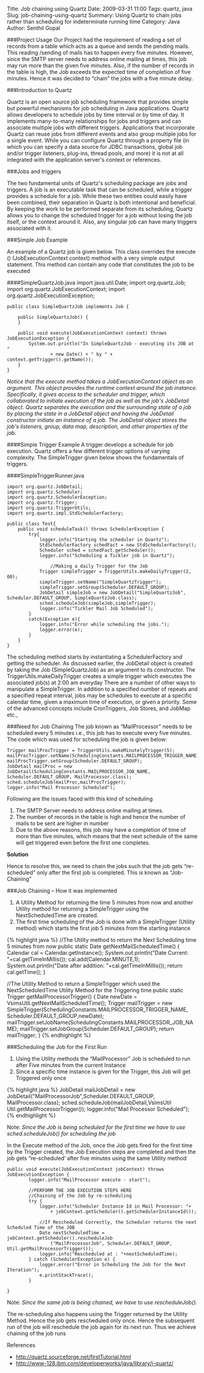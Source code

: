 Title: Job chaining using Quartz
Date: 2009-03-31 11:00
Tags: quartz, java
Slug: job-chaining-using-quartz
Summary: Using Quartz to chain jobs rather than scheduling for indeterminate running time
Category: Java
Author: Senthil Gopal


###Project Usage
Our Project had the requirement of reading a set of records from a table which acts as a queue and sends the pending mails. This reading /sending of mails has to happen every five minutes. However, since the SMTP server needs to address online mailing at times, this job may run more than the given five minutes. Also, if the number of records in the table is high, the Job exceeds the expected time of completion of five minutes. Hence it was decided to “chain” the jobs with a five minute delay.

###Introduction to Quartz

Quartz is an open source job scheduling framework that provides simple but powerful mechanisms for job scheduling in Java applications. Quartz allows developers to schedule jobs by time interval or by time of day. It implements many-to-many relationships for jobs and triggers and can associate multiple jobs with different triggers.
Applications that incorporate Quartz can reuse jobs from different events and also group multiple jobs for a single event. While you can configure Quartz through a property file (in which you can specify a data source for JDBC transactions, global job and/or trigger listeners, plug-ins, thread pools, and more) it is not at all integrated with the application server's context or references.

###Jobs and triggers

The two fundamental units of Quartz's scheduling package are jobs and triggers. A job is an executable task that can be scheduled, while a trigger provides a schedule for a job. While these two entities could easily have been combined, their separation in Quartz is both intentional and beneficial. By keeping the work to be performed separate from its scheduling, Quartz allows you to change the scheduled trigger for a job without losing the job itself, or the context around it. Also, any singular job can have many triggers associated with it.

###Simple Job Example

An example of a Quartz job is given below. This class overrides the execute () (JobExecutionContext context) method with a very simple output statement. This method can contain any code that constitutes the job to be executed

####SimpleQuartzJob.java
    import java.util.Date;
    import org.quartz.Job;
    import org.quartz.JobExecutionContext;
    import org.quartz.JobExecutionException;

    public class SimpleQuartzJob implements Job {

        public SimpleQuartzJob() {
        }

        public void execute(JobExecutionContext context) throws JobExecutionException {
            System.out.println("In SimpleQuartzJob - executing its JOB at "
                    + new Date() + " by " + context.getTrigger().getName());
        }
    }

*Notice that the execute method takes a JobExecutionContext object as an argument. This object provides the runtime context around the job instance. Specifically, it gives access to the scheduler and trigger, which collaborated to initiate execution of the job as well as the job's JobDetail object. Quartz separates the execution and the surrounding state of a job by placing the state in a JobDetail object and having the JobDetail constructor initiate an instance of a job. The JobDetail object stores the job's listeners, group, data map, description, and other properties of the job.*

####Simple Trigger Example
A trigger develops a schedule for job execution. Quartz offers a few different trigger options of varying complexity. The SimpleTrigger given below shows the fundamentals of triggers.

####SimpleTriggerRunner.java

    import org.quartz.JobDetail;
    import org.quartz.Scheduler;
    import org.quartz.SchedulerException;
    import org.quartz.Trigger;
    import org.quartz.TriggerUtils;
    import org.quartz.impl.StdSchedulerFactory;

    public class Test{
        public void scheduleTask() throws SchedulerException {
            try{
                logger.info("Starting the scheduler in Quartz");
                StdSchedulerFactory schedFact = new StdSchedulerFactory();
                Scheduler sched = schedFact.getScheduler();
                logger.info("Scheduling a Tickler job in Quartz");

                    //Making a daily Trigger for the Job
                Trigger simpleTrigger = TriggerUtils.makeDailyTrigger(2, 00);
                simpleTrigger.setName("SimpleQuartzTrigger");
                simpleTrigger.setGroup(Scheduler.DEFAULT_GROUP);
                JobDetail simpleJob = new JobDetail("SimpleQuartzJob", Scheduler.DEFAULT_GROUP, SimpleQuartzJob.class);
                sched.scheduleJob(simpleJob,simpleTrigger);
                logger.info("Tickler Mail Job Scheduled");
            }
            catch(Exception e){
                logger.info("Error while scheduling the jobs.");
                logger.error(e);
            }
        }
    }

The scheduling method starts by instantiating a SchedulerFactory and getting the scheduler. As discussed earlier, the JobDetail object is created by taking the Job (SimpleQuartzJob) as an argument to its constructor. The TriggerUtils.makeDailyTrigger creates a simple trigger which executes the associated job(s) at 2:00 am everyday
There are a number of other ways to manipulate a SimpleTrigger. In addition to a specified number of repeats and a specified repeat interval, jobs may be schedules to execute at a specific calendar time, given a maximum time of execution, or given a priority. Some of the advanced concepts include CronTriggers, Job Stores, and JobMap etc.,


###Need for Job Chaining
The job known as “MailProcessor” needs to be scheduled every 5 minutes i.e., this job has to execute every five minutes. The code which was used for scheduling the job is given below:

    Trigger mailProcTrigger = TriggerUtils.makeMinutelyTrigger(5);
    mailProcTrigger.setName(SchedulingConstants.MAILPROCESSOR_TRIGGER_NAME);
    mailProcTrigger.setGroup(Scheduler.DEFAULT_GROUP);
    JobDetail mailProc = new JobDetail(SchedulingConstants.MAILPROCESSOR_JOB_NAME, Scheduler.DEFAULT_GROUP, MailProcessor.class);
    sched.scheduleJob(mailProc,mailProcTrigger);
    logger.info("Mail Processor Scheduled");

Following are the issues faced with this kind of scheduling

1. The SMTP Server needs to address online mailing at times.
2. The number of records in the table is high and hence the number of mails to be sent are higher in number
3. Due to the above reasons, this job may have a completion of time of more than five minutes, which means that the next schedule of the same will get triggered even before the first one completes.

__Solution__

Hence to resolve this, we need to chain the jobs such that the job gets “re-scheduled” only after the first job is completed. This is known as “Job-Chaining”

###Job Chaining – How it was implemented
1. A Utility Method for returning the time 5 minutes from now and another Utility method for returning a SimpleTrigger using the NextScheduledTime are created.
2. The first time scheduling of the Job is done with a SimpleTrigger (Utility method) which starts the first job 5 minutes from the starting instance

{% highlight java %}
//The Utility method to return the Next Scheduling time 5 minutes from now
public static Date getNextMailScheduledTime() {
    Calendar cal = Calendar.getInstance();
    System.out.println("Date Current: "+cal.getTimeInMillis());
    cal.add(Calendar.MINUTE,1);
    System.out.println("Date after addition: "+cal.getTimeInMillis());
    return cal.getTime();
}

//The Utility Method to return a SimpleTrigger which used the NextScheduledTime Utility Method for the Triggering time
public static Trigger getMailProcessorTrigger() {
    Date newDate = VsimsUtil.getNextMailScheduledTime();
    Trigger mailTrigger = new SimpleTrigger(SchedulingConstants.MAILPROCESSOR_TRIGGER_NAME, Scheduler.DEFAULT_GROUP,newDate);
    mailTrigger.setJobName(SchedulingConstants.MAILPROCESSOR_JOB_NAME);
    mailTrigger.setJobGroup(Scheduler.DEFAULT_GROUP);
    return mailTrigger;
}
{% endhighlight %}

###Scheduling the Job for the First Run
1. Using the Utility methods the “MailProcessor” Job is scheduled to run after Five minutes from the current Instance
2. Since a specific time instance is given for the Trigger, this Job will get Triggered only once

{% highlight java %}
JobDetail mailJobDetail = new JobDetail("MailProcessorJob",Scheduler.DEFAULT_GROUP, MailProcessor.class);
sched.scheduleJob(mailJobDetail,VsimsUtil Util.getMailProcessorTrigger());
logger.info("Mail Processor Scheduled");
{% endhighlight %}

Note: _Since the Job is being scheduled for the first time we have to use sched.scheduleJob() for scheduling the job_

In the Execute method of the Job, once the Job gets fired for the first time by the Trigger created, the Job Execution steps are completed and then the job gets “re-scheduled’ after five minutes using the same Utility method

    public void execute(JobExecutionContext jobContext) throws JobExecutionException {
            logger.info("MailProcessor execute - start");

            //PERFORM THE JOB EXECUTION STEPS HERE
            //Chaining of the Job by re-scheduling
            try {
                logger.info("Scheduler Instance Id in Mail Processor: "+
                    + jobContext.getScheduler().getSchedulerInstanceId());

                //If Rescheduled Correctly, the Scheduler returns the next Scheduled Time of the JOB
                Date nextScheduledTime = jobContext.getScheduler().rescheduleJob
                    ("MailProcessorJob", Scheduler.DEFAULT_GROUP, Util.getMailProcessorTrigger());
                logger.info("Rescheduled at : "+nextScheduledTime);
            } catch (SchedulerException e) {
                logger.error("Error in Scheduling the Job for the Next Iteration");
                e.printStackTrace();
            }

    }

Note: _Since the same job is being chained, we have to use rescheduleJob()._

The re-scheduling also happens using the Trigger returned by the Utility Method. Hence the job gets rescheduled only once. Hence the subsequent run of the job will reschedule the job again for its next run. Thus we achieve chaining of the job runs



References
* <http://quartz.sourceforge.net/firstTutorial.html>
* <http://www-128.ibm.com/developerworks/java/library/j-quartz/>
